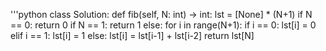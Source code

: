 
'''python
class Solution:
    def fib(self, N: int) -> int:
        lst = [None] * (N+1)
        if N == 0:
            return 0
        if N == 1:
            return 1
        else:
            for i in range(N+1):
                if i == 0:
                    lst[i] = 0
                elif i == 1:
                    lst[i] = 1
                else:
                    lst[i] = lst[i-1] + lst[i-2]
        return lst[N]    
            
        
        
